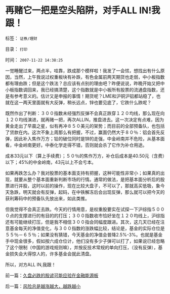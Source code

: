# 再赌它一把是空头陷阱，对手ALL&nbsp;IN!我跟！

标签： `证券/理财` 

目录： `打印`

时间： `2007-11-22 14:38:25`

一觉睡醒过来，两点半，哇靠，跌成那个模样啦！我发了一会怵，想找出有什么原因，当然，上午我说过权重板块有补跌，有色金属前两天期货也走弱，中小板指数都有理由跌；但是这个跌法？总应该有点别的理由吧？昨便说说，昨晚开始又把中小板指数调回来，我已经搞清楚，这个指数就是中小板所有股票的流通盘指数，还是有参考意义的。估计又是申报的事情！期货呢？LME和沪铜沪铝都站稳了，也就在这一两天里面就有大反弹，稍长远点，锌也要见底了，它跌什么跌呢？

既然作出了判断：３００指数未经强烈反弹不会真正跌穿１２０均线，那么现在向１２０均线演进，就再赌一把，再次ALLIN，推盘进去。这一次决定有点难，因为黄金走出了早晨之星，似有再冲８５０美元的架势；而目前的全部预备队，也包括了贷款在内。这次不象上周那么有把握，不过，赢面仍然大于８０％：铝会首先反弹，因此补入焦作万方；铅的破位同时是锌的走强，中金岭南并不危险，从基本面看，中金岭南更好。中泰化学走得不错，否则就会杀了它作为补仓用途。

成本33元以下（算上手续费）；５０％的焦作万方，补仓后成本是40.50元（含费）以下；45%的中金岭南，43元以上不会亏本。

如果再跌怎么办？我对股票的基本面支持有把握，这种可能性非常小；如果真的出现，就要从整个基本面重新判断市场的行情。通常的做法，是把基本面分析后的股票进行并股，这时以前的操作，现在比较大盘子，不可以了，那就高买低吸，象今天急跌，明天就会有反弹，起码，在中铁解冻后会出现反弹，那么就可以把今天的获利筹码中的预备队先放出来，如此类推。

但我觉得不会真正去跌。今天的行情用意，是权重股要实在试探一下沪综指５０００点的支撑进行的有目的的打压；３００指数收市恰好坐在１２０均线上，沪综指还有可能继续打压，但是我不相信３００指会同幅度跟进。其次，这几天已经在注意基金每天的净值变化，与３００指数的涨跌幅比较，结论是，基金的实际仓位是５５％－６５％；如果没有猜错，今天基金的净值会普降2.5%-3%。也就是基金手中现金很多，假如按六成仓位计，他们没有多少子弹可以打了，如果说已经忽略了这个限制（中国的游戏规则嘛），并按反技术常规的单向打压，（没有反弹），基金损失会大得惊人的，许多基金会就此清盘。

所以，对方ALL IN,我跟！



前一篇：[久盘必跌的股谚可能应验在金融能源板](../../../2007/11/22/久盘必跌的股谚可能应验在金融能源板.md)

后一篇：[风险总是越涨越大，越跌越小](../../../2007/11/23/风险总是越涨越大，越跌越小.md)